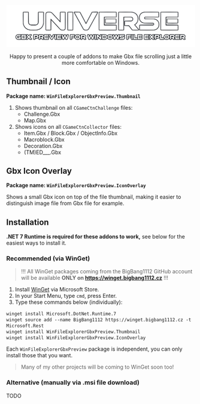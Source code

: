 ![Universe Gbx Preview for Windows File Explorer](UniverseGbxPreview.png)

<p align="center">Happy to present a couple of addons to make Gbx file scrolling just a little more comfortable on Windows.</p>

## Thumbnail / Icon

**Package name: `WinFileExplorerGbxPreview.Thumbnail`**

1. Shows thumbnail on all `CGameCtnChallenge` files:
    - Challenge.Gbx
    - Map.Gbx
2. Shows icons on all `CGameCtnCollector` files:
    - Item.Gbx / Block.Gbx / ObjectInfo.Gbx
    - Macroblock.Gbx
    - Decoration.Gbx
    - (TM)ED___.Gbx

## Gbx Icon Overlay

**Package name: `WinFileExplorerGbxPreview.IconOverlay`**

Shows a small Gbx icon on top of the file thumbnail, making it easier to distinguish image file from Gbx file for example.

## Installation

**.NET 7 Runtime is required for these addons to work,** see below for the easiest ways to install it.

### Recommended (via WinGet)

> !!! All WinGet packages coming from the BigBang1112 GitHub account will be available **ONLY on https://winget.bigbang1112.cz** !!!

1. Install [WinGet](https://www.microsoft.com/p/app-installer/9nblggh4nns1) via Microsoft Store.
2. In your Start Menu, type `cmd`, press Enter.
3. Type these commands below (individually):

```
winget install Microsoft.DotNet.Runtime.7
winget source add --name BigBang1112 https://winget.bigbang1112.cz -t Microsoft.Rest
winget install WinFileExplorerGbxPreview.Thumbnail
winget install WinFileExplorerGbxPreview.IconOverlay
```

Each `WinFileExplorerGbxPreview` package is independent, you can only install those that you want.

> Many of my other projects will be coming to WinGet soon too!

### Alternative (manually via .msi file download)

TODO
